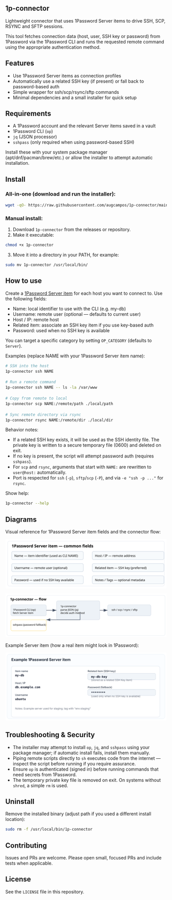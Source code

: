 ## 1p-connector

Lightweight connector that uses 1Password Server items to drive SSH, SCP, RSYNC and SFTP sessions.

This tool fetches connection data (host, user, SSH key or password) from 1Password via the 1Password CLI and runs the requested remote command using the appropriate authentication method.

## Features
- Use 1Password Server items as connection profiles
- Automatically use a related SSH key (if present) or fall back to password-based auth
- Simple wrapper for ssh/scp/rsync/sftp commands
- Minimal dependencies and a small installer for quick setup

## Requirements
- A 1Password account and the relevant Server items saved in a vault
- 1Password CLI (`op`)
- `jq` (JSON processor)
- `sshpass` (only required when using password-based SSH)

Install these with your system package manager (apt/dnf/pacman/brew/etc.) or allow the installer to attempt automatic installation.

## Install

### All-in-one (download and run the installer):

```sh
wget -qO- https://raw.githubusercontent.com/augcampos/1p-connector/main/install.sh | sh -s --
```

### Manual install:

1. Download `1p-connector` from the releases or repository.
2. Make it executable:

```sh
chmod +x 1p-connector
```

3. Move it into a directory in your PATH, for example:

```sh
sudo mv 1p-connector /usr/local/bin/
```

## How to use

Create a [1Password Server item](https://support.1password.com/item-categories/#server) for each host you want to connect to. Use the following fields:

- Name: local identifier to use with the CLI (e.g. my-db)
- Username: remote user (optional — defaults to current user)
- Host / IP: remote host
- Related item: associate an SSH key item if you use key-based auth
- Password: used when no SSH key is available

You can target a specific category by setting `OP_CATEGORY` (defaults to `Server`).

Examples (replace NAME with your 1Password Server item name):

```sh
# SSH into the host
1p-connector ssh NAME

# Run a remote command
1p-connector ssh NAME -- ls -la /var/www

# Copy from remote to local
1p-connector scp NAME:/remote/path ./local/path

# Sync remote directory via rsync
1p-connector rsync NAME:/remote/dir ./local/dir
```

Behavior notes:
- If a related SSH key exists, it will be used as the SSH identity file. The private key is written to a secure temporary file (0600) and deleted on exit.
- If no key is present, the script will attempt password auth (requires `sshpass`).
- For `scp` and `rsync`, arguments that start with `NAME:` are rewritten to `user@host:` automatically.
- Port is respected for `ssh` (`-p`), `sftp`/`scp` (`-P`), and via `-e "ssh -p ..."` for `rsync`.

Show help:

```sh
1p-connector --help
```

## Diagrams

Visual reference for 1Password Server item fields and the connector flow:

![Server item fields](assets/server-item-fields.svg)

![Connector flow](assets/flow.png.svg)

Example Server item (how a real item might look in 1Password):

![Server item example](assets/server-item-example.svg)

## Troubleshooting & Security
- The installer may attempt to install `op`, `jq`, and `sshpass` using your package manager; if automatic install fails, install them manually.
- Piping remote scripts directly to `sh` executes code from the internet — inspect the script before running if you require assurance.
- Ensure `op` is authenticated (signed in) before running commands that need secrets from 1Password.
- The temporary private key file is removed on exit. On systems without `shred`, a simple `rm` is used.

## Uninstall

Remove the installed binary (adjust path if you used a different install location):

```sh
sudo rm -f /usr/local/bin/1p-connector
```

## Contributing

Issues and PRs are welcome. Please open small, focused PRs and include tests when applicable.

## License
See the `LICENSE` file in this repository.
